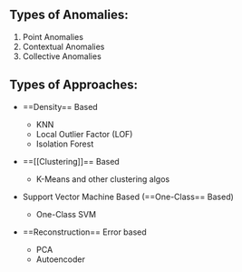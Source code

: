 Types of Anomalies:
---
1. Point Anomalies
2. Contextual Anomalies
3. Collective Anomalies


Types of Approaches:
---
- ==Density== Based
	- KNN
	- Local Outlier Factor (LOF)
	- Isolation Forest

- ==[[Clustering]]== Based
	- K-Means and other clustering algos

- Support Vector Machine Based (==One-Class== Based)	
	- One-Class SVM

- ==Reconstruction== Error based
	- PCA
	- Autoencoder